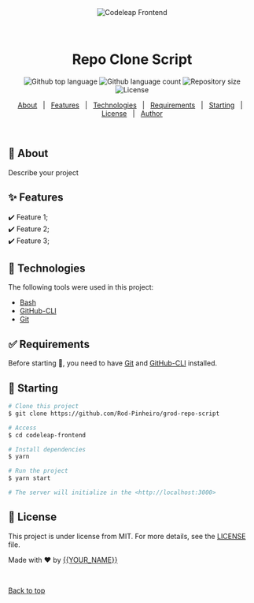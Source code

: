 <div align="center" id="top"> 
  <img src="./.github/app.gif" alt="Codeleap Frontend" />

  &#xa0;

  <!-- <a href="https://codeleapfrontend.netlify.app">Demo</a> -->
</div>

<h1 align="center">Repo Clone Script</h1>

<p align="center">
  <img alt="Github top language" src="https://img.shields.io/github/languages/top/{{YOUR_GITHUB_USERNAME}}/codeleap-frontend?color=56BEB8">

  <img alt="Github language count" src="https://img.shields.io/github/languages/count/{{YOUR_GITHUB_USERNAME}}/codeleap-frontend?color=56BEB8">

  <img alt="Repository size" src="https://img.shields.io/github/repo-size/{{YOUR_GITHUB_USERNAME}}/codeleap-frontend?color=56BEB8">

  <img alt="License" src="https://img.shields.io/github/license/{{YOUR_GITHUB_USERNAME}}/codeleap-frontend?color=56BEB8">

</p>

<!-- Status -->

<!-- <h4 align="center"> 
	🚧  Codeleap Frontend 🚀 Under construction...  🚧
</h4> 

<hr> -->

<p align="center">
  <a href="#dart-about">About</a> &#xa0; | &#xa0; 
  <a href="#sparkles-features">Features</a> &#xa0; | &#xa0;
  <a href="#rocket-technologies">Technologies</a> &#xa0; | &#xa0;
  <a href="#white_check_mark-requirements">Requirements</a> &#xa0; | &#xa0;
  <a href="#checkered_flag-starting">Starting</a> &#xa0; | &#xa0;
  <a href="#memo-license">License</a> &#xa0; | &#xa0;
  <a href="https://github.com/{{YOUR_GITHUB_USERNAME}}" target="_blank">Author</a>
</p>

<br>

## :dart: About ##

Describe your project

## :sparkles: Features ##

:heavy_check_mark: Feature 1;\
:heavy_check_mark: Feature 2;\
:heavy_check_mark: Feature 3;

## :rocket: Technologies ##

The following tools were used in this project:

- [Bash]()
- [GitHub-CLI]()
- [Git]()


## :white_check_mark: Requirements ##

Before starting :checkered_flag:, you need to have [Git](https://git-scm.com) and [GitHub-CLI](https://github.com/cli/cli#installation) installed.

## :checkered_flag: Starting ##

```bash
# Clone this project
$ git clone https://github.com/Rod-Pinheiro/grod-repo-script

# Access
$ cd codeleap-frontend

# Install dependencies
$ yarn

# Run the project
$ yarn start

# The server will initialize in the <http://localhost:3000>
```

## :memo: License ##

This project is under license from MIT. For more details, see the [LICENSE](LICENSE.md) file.


Made with :heart: by <a href="https://github.com/Rod-Pinheiro" target="_blank">{{YOUR_NAME}}</a>

&#xa0;

<a href="#top">Back to top</a>
